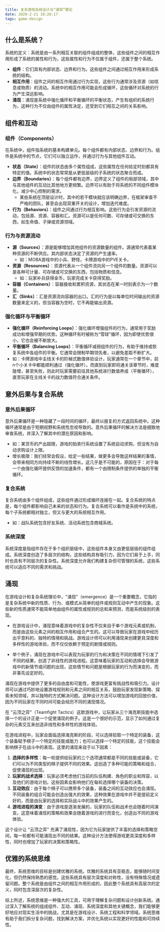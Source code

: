 ```yaml
---
title: 复杂游戏系统设计与“涌现”理论
date: 2020-2-21 10:26:17
tags: game-design
---
```


## 什么是系统？

系统的定义：系统是由一系列相互关联的组件组成的整体，这些组件之间的相互作用形成了系统的属性和行为，这些属性和行为不仅属于组件，还属于整个系统。

- **组件**：它们具有内部状态、边界和行为。这些组件之间通过相互作用来形成系统的结构。
- **相互作用**：组件之间的相互作用通过行为实现，这些行为通常涉及资源（如信息或物质）的流动。系统中的相互作用可能会形成循环，这些循环对系统的行为产生深远影响。
- **涌现**：涌现是系统中强化循环和平衡循环的平衡状态，产生有组织的系统行为，这种行为不仅由组件的属性决定，还受到它们相互之间的关系影响。

## 组件和互动

### 组件（Components）

在系统中，组件指系统的基本构建单元。每个组件都有内部状态、边界和行为。组件是系统中的节点，它们可以独立运作，并通过行为与其他组件互动。

- **状态（State）**：组件的状态由多个属性组成，这些属性在任何给定时刻都具有特定的值。系统中的状态常常是从更低层级的子系统的状态聚合而成。
- **边界（Boundaries）**：每个组件都有边界，边界定义了组件的局部领域，其中与其他组件的互动比其他地方更频繁。边界可以有助于将系统的不同组件模块化，减少中心控制的需求。
  - 某些系统在顶层设计时，其中的若干模块就应该明确边界，在框架审查不严格的团队，甚至会出现双重开关的设计，增加迭代难度。
- **行为（Behaviors）**：组件之间通过行为相互影响。这些行为会引发资源的流动，包括源、资源、容器和汇。资源可以是任何可数、可存储或可交换的东西，如生命值、子弹或资源领域。

### 行为与资源流动

- **源（Sources）**：源是能够增加其他组件的资源数量的组件。源通常代表着某种资源的不断供应。其内部状态决定了资源的产生速率。
  - 如：MOBA游戏中的小兵、野怪，卡牌游戏中的PVE关卡。
- **资源（Resources）**：资源代表从一个组件流向另一个组件的数量。资源可以是各种可计量、可存储或可交换的东西，包括物质和信息。
  - 如：玩家补兵获得金币，玩家完成关卡获得奖励。
- **容器（Containers）**：容器接收和累积资源，其状态在某一时刻表示为一个数量。
- **汇（Sinks）**：汇是资源流向容器的出口。汇的行为是以每单位时间输出的资源数量来定义的，但当容器为空时，它不再能输出资源。

### 强化循环与平衡循环

- **强化循环（Reinforcing Loops）**：强化循环增强组件的行为，通常用于奖励成功和增强早期的优势。这种循环有时被称为“雪球”循环，因为即使优势很小，它也会被不断放大。
- **平衡循环（Balancing Loops）**：平衡循环减弱组件的行为，有助于维持或恢复系统中各组件的平衡。它通常会限制早期领先者，以避免差距不断扩大。
- 如：卡牌游戏中主线关卡的阶梯式数值体验设计，玩家通常在一个章节中，前n个小关卡中都能顺利通过（强化循环）。而直到玩家即将通关该章节时，难度陡增，甚至失败，则此时玩家需要前往其他系统进行数值养成（平衡循环），直至玩家在主线关卡的战力数值符合通关条件。

## 意外后果与复合系统

### 意外后果循环

意外后果循环是一种隐藏了一段时间的循环，最终以报复的方式返回系统中。这种循环通常是由于短期视野和系统性忽视导致的。意外后果循环的解决方法是细致地审查系统，并深入了解其中的潜在原因和影响。

- 如：某货币的产出超限，游戏的拍卖行系统设置了系统自动求购，但没有为自动求购设计上限。
- 增长极限：我们经常会假设，给定一些结果，做更多会导致这样结果的事情，会带来相同方向持续不断的线性增长。这几乎是不可能的，原因在于：对于每一个由强化循环提供反馈的加速条件，都有一个由限制条件提供的单独的平衡循环。

### 复合系统

复合系统由多个组件组成，这些组件通过形成循环连接在一起。复合系统的特点是，每个组件都影响自己未来的状态和行为。复合系统可以看作是系统中的系统，每个子系统都相对独立，但又与更大的系统相互作用。

- 如：战队系统包含好友系统、活动系统包含商城系统。

### 系统深度

系统深度是指组件存在于多个组织层级中，这些组件本身又由更低层级的组件组成。系统深度创造了多层次的结构，这些结构具有吸引力，因为它们易于上手，同时也具有不同层次的复杂性。系统深度允许我们构建复杂但可管理的系统，这些系统可以适应不同的需求和挑战。

## 涌现

在游戏设计和复杂系统理论中，"涌现"（emergence）是一个重要概念，它指的是复杂系统中新的性质、行为、或模式从简单的组件或规则互动中产生的现象。这些新的性质通常不能简单地由组件的属性或规则的总和来预测，而是系统级别的表现。

- 在游戏设计中，涌现意味着游戏中的复杂性不仅来自于单个游戏元素或机制，而是由这些元素之间的相互作用和组合产生的。这可以导致玩家在游戏中经历出乎意料的、独特的情境和挑战。游戏设计师可以利用涌现来创建更具深度和多样性的游戏体验，而不仅仅依赖于预定的剧情或规则。

- 举个例子，涌现在游戏中可以表现为玩家的行为和决策在不同的情境下引发了不同的结果，创造了非线性的游戏进程。这意味着玩家的互动和选择会导致游戏中的新情节或问题的出现，这些情节和问题是根据玩家的行为而演变的，而非事先设定好的。

涌现在游戏中提供了更多的自由度和可能性，使游戏更富有挑战性和吸引力。设计师可以通过巧妙地设置游戏规则和元素之间的相互关系，鼓励玩家发现新策略、探索未知领域，并以独特的方式解决问题。这种设计方法可以增加游戏的回放价值，因为不同玩家在不同时间可能会经历不同的涌现情况。

在 "云顶之弈"（Teamfight Tactics）这款游戏中，让玩家从三个海克斯技能中选择一个的设计正是一个促使涌现的例子。这是一个很好的示范，显示了如何通过复杂的元素交互来创造非线性和多样性的游戏体验。

在游戏进程中，玩家会面临选择海克斯的阶段，可以选择拾取一个特定的装备，这个装备赋予棋子一个特定的技能或能力；也可以选择一个特定的技能，这个技能会影响棋子在战斗中的表现。这里的涌现来自于以下因素：

1. **选择的多样性**：每一轮提供给玩家的三个选项通常都是不同的技能或装备，它们可以为不同类型的棋子提供不同的效果。这创造了多种可能的策略和组合，促使涌现的出现。
2. **玩家的战术选择**：玩家必须考虑他们当前的队伍构建、角色的职业和阵容，以及他们的游戏计划。这些因素会影响他们在每轮选择哪个装备的决策。
3. **互动效应**：由于每个棋子可以携带多个装备，装备之间的互动效应也会涌现。不同装备的组合可能会创造出强大的效果，这种效果在游戏中并不是提前定义好的，而是由玩家的选择和实际战斗中的效果产生的。
4. **游戏进程的演变**：由于游戏是逐渐发展的，玩家的队伍和战术也会随着时间演变。这意味着涌现的策略和效果会随着游戏的进行而变化，创造出不同的游戏体验。

这个设计让 "云顶之弈" 充满了涌现性，因为它为玩家提供了丰富的选择和策略空间，每一轮都有可能涌现出不同的结果。这种设计方法使得游戏更具深度和多样性，同时也增加了玩家的决策和策略性。

## 优雅的系统思维

最终，系统思维的目标是创建优雅的系统。优雅的系统具有亚稳态，能够随时间变化，但仍然保持熟悉的感觉。这些系统具有层次深度和对称性，没有特殊情况或遗留问题。整个系统是由组件之间的相互作用形成的，因此整个系统具有高层次的定义，同时包含深层次的复杂性。

综上所述，系统思维是一种强大的工具，可用于理解复杂问题和设计创新系统。通过深入了解系统的组成组件、互动、涌现、系统深度和其他关键概念，我们能够更好地应对现实生活中的挑战，尤其是在游戏设计、系统工程和科学领域。系统思维有助于我们拆分复杂问题，找到解决方案，并优化系统以实现更好的性能和可持续性。
